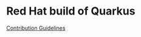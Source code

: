 # Red Hat build of Quarkus

[Contribution Guidelines](https://gitlab.cee.redhat.com/documentation-quarkus/quarkus/blob/master/contributing/README.md)